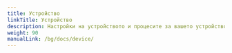```yaml
---
title: Устройство
linkTitle: Устройство
description: Настройки на устройството и процесите за вашето устройство VitalControl
weight: 90
manualLink: /bg/docs/device/
---
```

<script>
  window.location.href = "/bg/docs/device/";
</script>
